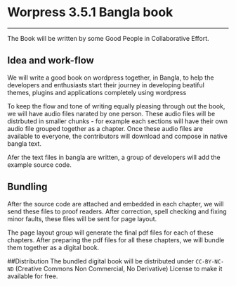 # Worpress 3.5.1 Bangla book
---
The Book will be written by some Good People in Collaborative Effort.


## Idea and work-flow
We will write a good book on wordpress together, in Bangla, to help the developers and enthusiasts start their journey in developing beatiful themes, plugins and applications completely using wordpress

To keep the flow and tone of writing equally pleasing through out the book, we will have audio files narated by one person. These audio files will be distrbuted in smaller chunks - for example each sections will have their own audio file grouped together as a chapter. Once these audio files are available to everyone, the contributors will download and compose in native bangla text.

Afer the text files in bangla are written, a group of developers will add the example source code. 

## Bundling
After the source code are attached and embedded in each chapter, we will send these files to proof readers. After correction, spell checking and fixing minor faults, these files will be sent for page layout.


The page layout group will generate the final pdf files for each of these chapters. After preparing the pdf files for all these chapters, we will bundle them together as a digital book.

##Distribution
 The bundled digital book will be distributed under `CC-BY-NC-ND` (Creative Commons Non Commercial, No Derivative) License to make it available for free.
 
 